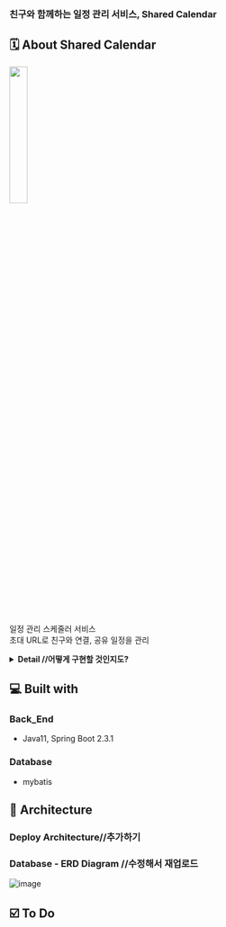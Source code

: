 ### 친구와 함께하는 일정 관리 서비스, Shared Calendar

## 🗓️ About Shared Calendar
<img src="https://user-images.githubusercontent.com/97970290/216306485-81a0a6db-8b0b-4109-99bc-317a50b11b9b.png" width="25%" height="25%"></img>

일정 관리 스케줄러 서비스<br>
초대 URL로 친구와 연결, 공유 일정을 관리

<details>
  <summary> <b>Detail //어떻게 구현할 것인지도?</b> </summary> 
  
  * 로그인 / 회원가입
  
  ![image](https://user-images.githubusercontent.com/97970290/216295505-15f6dde9-ca4d-48b2-bdbd-b3626d795a53.png)
  
  * 메인 - 내 일정 관리 / 알림
  
  ![image](https://user-images.githubusercontent.com/97970290/216300554-6eedd21c-5574-407d-a0a6-da28fe70d2a8.png)
  
  * Connector's 메인 - 공유 일정 관리
  
  ![image](https://user-images.githubusercontent.com/97970290/216300901-0ec54d94-5b64-4b70-8462-52bfaf92386f.png)
  
  * 마이페이지 - 초대 URL, Connector/Tag 관리, 타 유저 일정 조회, 최근 교류 Connector
  
  ![image](https://user-images.githubusercontent.com/97970290/216301284-7f411924-a778-4754-8ecb-53014366a1f5.png)

</details>
      
## 💻 Built with
### Back_End
* Java11, Spring Boot 2.3.1

### Database
* mybatis

## 📑 Architecture
### Deploy Architecture//추가하기

### Database - ERD Diagram //수정해서 재업로드
![image](https://user-images.githubusercontent.com/97970290/216305728-1c062c30-3fc6-4387-9cd6-37dc65887645.png)

## :ballot_box_with_check: To Do

